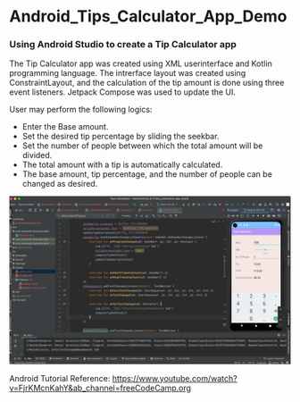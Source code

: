 # Android_Tips_Calculator_App_Demo

### Using Android Studio to create a Tip Calculator app

The Tip Calculator app was created using XML userinterface and Kotlin programming language. The intrerface layout was created using ConstraintLayout, and the calculation of the tip amount is done using three event listeners.
Jetpack Compose was used to update the UI.

User may perform the following logics: 

- Enter the Base amount.
- Set the desired tip percentage by sliding the seekbar.
- Set the number of people between which the total amount will be divided.
- The total amount with a tip is automatically calculated.
- The base amount, tip percentage, and the number of people can be changed as desired. 

<img width="1396" alt="Android_Studio_Demo" src="https://github.com/eunjujong/Android_Tips_Calculator_App_Demo/blob/main/Android_Studio_Demo.png">

Android Tutorial Reference: https://www.youtube.com/watch?v=FjrKMcnKahY&ab_channel=freeCodeCamp.org
